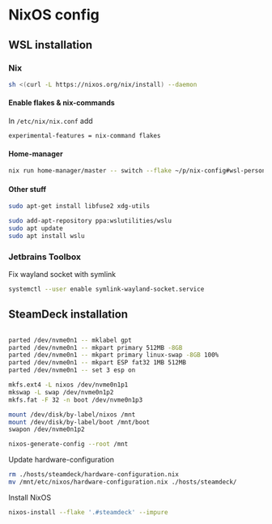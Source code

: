 # NixOS config

## WSL installation

### Nix

```sh
sh <(curl -L https://nixos.org/nix/install) --daemon
```

#### Enable flakes & nix-commands

In `/etc/nix/nix.conf` add

```
experimental-features = nix-command flakes
```

#### Home-manager

```sh
nix run home-manager/master -- switch --flake ~/p/nix-config#wsl-personal
```

#### Other stuff

```sh
sudo apt-get install libfuse2 xdg-utils
```

```sh
sudo add-apt-repository ppa:wslutilities/wslu
sudo apt update
sudo apt install wslu
```

### Jetbrains Toolbox

Fix wayland socket with symlink

```sh
systemctl --user enable symlink-wayland-socket.service
```


## SteamDeck installation


```sh

parted /dev/nvme0n1 -- mklabel gpt
parted /dev/nvme0n1 -- mkpart primary 512MB -8GB
parted /dev/nvme0n1 -- mkpart primary linux-swap -8GB 100%
parted /dev/nvme0n1 -- mkpart ESP fat32 1MB 512MB
parted /dev/nvme0n1 -- set 3 esp on

mkfs.ext4 -L nixos /dev/nvme0n1p1
mkswap -L swap /dev/nvme0n1p2
mkfs.fat -F 32 -n boot /dev/nvme0n1p3

mount /dev/disk/by-label/nixos /mnt
mount /dev/disk/by-label/boot /mnt/boot
swapon /dev/nvme0n1p2

nixos-generate-config --root /mnt

```

Update hardware-configuration

```sh
rm ./hosts/steamdeck/hardware-configuration.nix
mv /mnt/etc/nixos/hardware-configuration.nix ./hosts/steamdeck/
```

Install NixOS

```sh
nixos-install --flake '.#steamdeck' --impure
```

